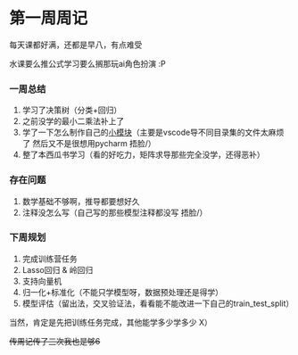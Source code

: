 # 第一周周记
每天课都好满，还都是早八，有点难受 

水课要么推公式学习要么搁那玩ai角色扮演 :P

### 一周总结
1. 学习了决策树（分类+回归）
2. 之前没学的最小二乘法补上了
3. 学了一下怎么制作自己的[小模块](https://github.com/TGMax233Michael/MyMLModule)（主要是vscode导不同目录集的文件太麻烦了 然后又不是很想用pycharm 捂脸/）
4. 整了本西瓜书学习（看的好吃力，矩阵求导那些完全没学，还得恶补）

### 存在问题
1. 数学基础不够啊，推导都要想好久
2. 注释没怎么写（自己写的那些模型注释都没写 捂脸/）

### 下周规划
1. 完成训练营任务
2. Lasso回归 & 岭回归
3. 支持向量机
4. 归一化+标准化（不能只学模型呀，数据预处理还是得学）
5. 模型评估（留出法，交叉验证法，看看能不能改进一下自己的train_test_split）

当然，肯定是先把训练任务完成，其他能学多少学多少 X）

~~传周记传了三次我也是够6~~